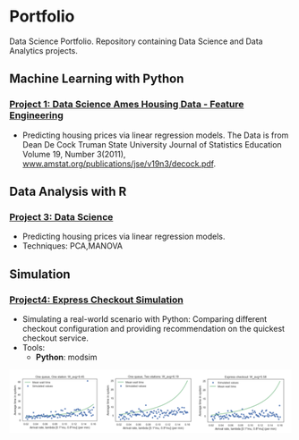 # Portfolio
Data Science Portfolio. 
Repository containing Data Science and Data Analytics projects. 

## Machine Learning with Python
### [Project 1: Data Science Ames Housing Data - Feature Engineering](https://github.com/) 

* Predicting housing prices via linear regression models. The Data is from Dean De Cock Truman State University Journal of Statistics Education Volume 19, Number 3(2011), www.amstat.org/publications/jse/v19n3/decock.pdf. 


## Data Analysis with R
### [Project 3: Data Science](https://github.com/) 

* Predicting housing prices via linear regression models. 
* Techniques: PCA,MANOVA  


## Simulation 
### [Project4: Express Checkout Simulation](https://github.com/harjomand/Portfolio/blob/main/Express%20Checkout%20Simulation%20with%20Python%20.ipynb)
* Simulating a real-world scenario with Python: Comparing different checkout configuration and providing recommendation on the quickest checkout service.
* Tools: 
   - **Python**: modsim

![](/images/Express_Checkout_.PNG)
